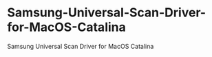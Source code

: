 # Samsung-Universal-Scan-Driver-for-MacOS-Catalina
Samsung Universal Scan Driver for MacOS Catalina
